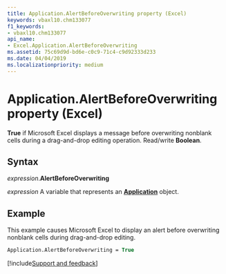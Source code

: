 ```yaml
---
title: Application.AlertBeforeOverwriting property (Excel)
keywords: vbaxl10.chm133077
f1_keywords:
- vbaxl10.chm133077
api_name:
- Excel.Application.AlertBeforeOverwriting
ms.assetid: 75c69d9d-bd6e-c0c9-71c4-c9d92333d233
ms.date: 04/04/2019
ms.localizationpriority: medium
---
```



# Application.AlertBeforeOverwriting property (Excel)

**True** if Microsoft Excel displays a message before overwriting nonblank cells during a drag-and-drop editing operation. Read/write **Boolean**.


## Syntax

_expression_.**AlertBeforeOverwriting**

_expression_ A variable that represents an **[Application](Excel.Application(object).md)** object.


## Example

This example causes Microsoft Excel to display an alert before overwriting nonblank cells during drag-and-drop editing.

```vb
Application.AlertBeforeOverwriting = True
```




[!include[Support and feedback](~/includes/feedback-boilerplate.md)]